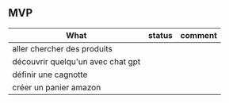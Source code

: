 ## MVP

What                              | status | comment
----------------------------------|--------|--------
aller chercher des produits       |        |
découvrir quelqu'un avec chat gpt |        |
définir une cagnotte              |        |
créer un panier amazon            |        |
